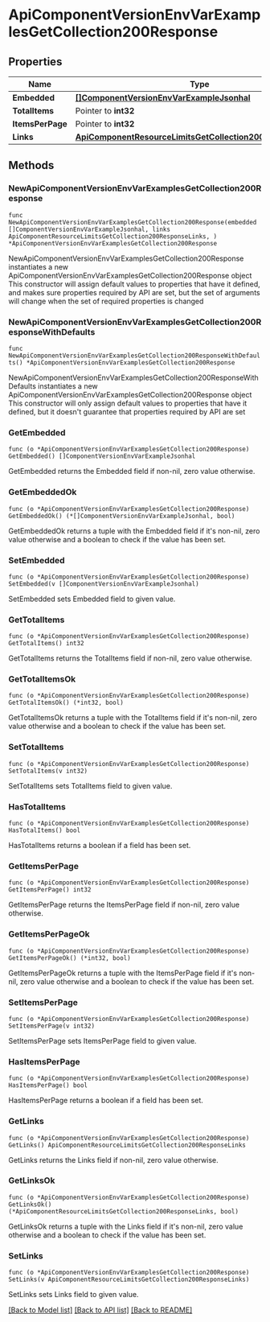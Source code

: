 # ApiComponentVersionEnvVarExamplesGetCollection200Response

## Properties

Name | Type | Description | Notes
------------ | ------------- | ------------- | -------------
**Embedded** | [**[]ComponentVersionEnvVarExampleJsonhal**](ComponentVersionEnvVarExampleJsonhal.md) |  | 
**TotalItems** | Pointer to **int32** |  | [optional] 
**ItemsPerPage** | Pointer to **int32** |  | [optional] 
**Links** | [**ApiComponentResourceLimitsGetCollection200ResponseLinks**](ApiComponentResourceLimitsGetCollection200ResponseLinks.md) |  | 

## Methods

### NewApiComponentVersionEnvVarExamplesGetCollection200Response

`func NewApiComponentVersionEnvVarExamplesGetCollection200Response(embedded []ComponentVersionEnvVarExampleJsonhal, links ApiComponentResourceLimitsGetCollection200ResponseLinks, ) *ApiComponentVersionEnvVarExamplesGetCollection200Response`

NewApiComponentVersionEnvVarExamplesGetCollection200Response instantiates a new ApiComponentVersionEnvVarExamplesGetCollection200Response object
This constructor will assign default values to properties that have it defined,
and makes sure properties required by API are set, but the set of arguments
will change when the set of required properties is changed

### NewApiComponentVersionEnvVarExamplesGetCollection200ResponseWithDefaults

`func NewApiComponentVersionEnvVarExamplesGetCollection200ResponseWithDefaults() *ApiComponentVersionEnvVarExamplesGetCollection200Response`

NewApiComponentVersionEnvVarExamplesGetCollection200ResponseWithDefaults instantiates a new ApiComponentVersionEnvVarExamplesGetCollection200Response object
This constructor will only assign default values to properties that have it defined,
but it doesn't guarantee that properties required by API are set

### GetEmbedded

`func (o *ApiComponentVersionEnvVarExamplesGetCollection200Response) GetEmbedded() []ComponentVersionEnvVarExampleJsonhal`

GetEmbedded returns the Embedded field if non-nil, zero value otherwise.

### GetEmbeddedOk

`func (o *ApiComponentVersionEnvVarExamplesGetCollection200Response) GetEmbeddedOk() (*[]ComponentVersionEnvVarExampleJsonhal, bool)`

GetEmbeddedOk returns a tuple with the Embedded field if it's non-nil, zero value otherwise
and a boolean to check if the value has been set.

### SetEmbedded

`func (o *ApiComponentVersionEnvVarExamplesGetCollection200Response) SetEmbedded(v []ComponentVersionEnvVarExampleJsonhal)`

SetEmbedded sets Embedded field to given value.


### GetTotalItems

`func (o *ApiComponentVersionEnvVarExamplesGetCollection200Response) GetTotalItems() int32`

GetTotalItems returns the TotalItems field if non-nil, zero value otherwise.

### GetTotalItemsOk

`func (o *ApiComponentVersionEnvVarExamplesGetCollection200Response) GetTotalItemsOk() (*int32, bool)`

GetTotalItemsOk returns a tuple with the TotalItems field if it's non-nil, zero value otherwise
and a boolean to check if the value has been set.

### SetTotalItems

`func (o *ApiComponentVersionEnvVarExamplesGetCollection200Response) SetTotalItems(v int32)`

SetTotalItems sets TotalItems field to given value.

### HasTotalItems

`func (o *ApiComponentVersionEnvVarExamplesGetCollection200Response) HasTotalItems() bool`

HasTotalItems returns a boolean if a field has been set.

### GetItemsPerPage

`func (o *ApiComponentVersionEnvVarExamplesGetCollection200Response) GetItemsPerPage() int32`

GetItemsPerPage returns the ItemsPerPage field if non-nil, zero value otherwise.

### GetItemsPerPageOk

`func (o *ApiComponentVersionEnvVarExamplesGetCollection200Response) GetItemsPerPageOk() (*int32, bool)`

GetItemsPerPageOk returns a tuple with the ItemsPerPage field if it's non-nil, zero value otherwise
and a boolean to check if the value has been set.

### SetItemsPerPage

`func (o *ApiComponentVersionEnvVarExamplesGetCollection200Response) SetItemsPerPage(v int32)`

SetItemsPerPage sets ItemsPerPage field to given value.

### HasItemsPerPage

`func (o *ApiComponentVersionEnvVarExamplesGetCollection200Response) HasItemsPerPage() bool`

HasItemsPerPage returns a boolean if a field has been set.

### GetLinks

`func (o *ApiComponentVersionEnvVarExamplesGetCollection200Response) GetLinks() ApiComponentResourceLimitsGetCollection200ResponseLinks`

GetLinks returns the Links field if non-nil, zero value otherwise.

### GetLinksOk

`func (o *ApiComponentVersionEnvVarExamplesGetCollection200Response) GetLinksOk() (*ApiComponentResourceLimitsGetCollection200ResponseLinks, bool)`

GetLinksOk returns a tuple with the Links field if it's non-nil, zero value otherwise
and a boolean to check if the value has been set.

### SetLinks

`func (o *ApiComponentVersionEnvVarExamplesGetCollection200Response) SetLinks(v ApiComponentResourceLimitsGetCollection200ResponseLinks)`

SetLinks sets Links field to given value.



[[Back to Model list]](../README.md#documentation-for-models) [[Back to API list]](../README.md#documentation-for-api-endpoints) [[Back to README]](../README.md)


